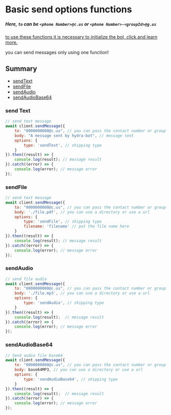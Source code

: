# Basic send options functions

##### Here, `to` can be `<phone Number>@c.us` or `<phone Number>-<groupId>@g.us`

[to use these functions it is necessary to initialize the bot, click and learn more.](https://jonalan7.github.io/Hydra-bot/pages/Getting%20Started/start_bot.html)

you can send messages only using one function!

## Summary
- [sendText](#sendText)
- [sendFile](#sendFile)
- [sendAudio](#sendAudio)
- [sendAudioBase64](#sendAudioBase64)

### send Text

```javascript
// send text message
await client.sendMessage({
    to: "0000000000@c.us", // you can pass the contact number or group number
    body: "A message sent by hydra-bot", // message text
    options: {
        type: 'sendText', // shipping type
    }
}).then((result) => {
    console.log(result); // message result
}).catch((error) => {
    console.log(error); // message error
});
```

### sendFile

```javascript
// send text message
await client.sendMessage({
    to: "0000000000@c.us", // you can pass the contact number or group number
    body: './file.pdf', // you can use a directory or use a url
    options: {
        type: 'sendFile', // shipping type
        filename: 'filename' // put the file name here
    }
}).then((result) => {
    console.log(result); // message result
}).catch((error) => {
    console.log(error); // message error
});
```

### sendAudio

```javascript
// send file audio
await client.sendMessage({
    to: "0000000000@c.us", // you can pass the contact number or group number
    body: './file.mp3', // you can use a directory or use a url
    options: {
        type: 'sendAudio', // shipping type
    }
}).then((result) => {
    console.log(result);  // message result
}).catch((error) => {
    console.log(error); // message error
});
```

### sendAudioBase64

```javascript
// Send audio file base64
await client.sendMessage({
    to: "0000000000@c.us", // you can pass the contact number or group number
    body: base64MP3, // you can use a directory or use a url
    options: {
        type: 'sendAudioBase64', // shipping type
    }
}).then((result) => {
    console.log(result);  // message result
}).catch((error) => {
    console.log(error); // message error
});
```

